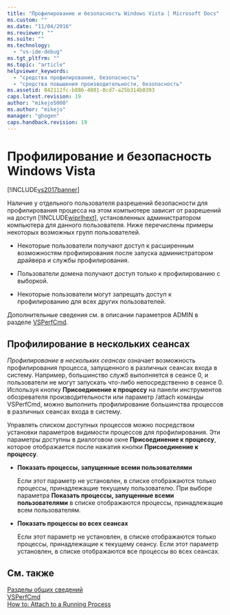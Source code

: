 ```yaml
---
title: "Профилирование и безопасность Windows Vista | Microsoft Docs"
ms.custom: ""
ms.date: "11/04/2016"
ms.reviewer: ""
ms.suite: ""
ms.technology: 
  - "vs-ide-debug"
ms.tgt_pltfrm: ""
ms.topic: "article"
helpviewer_keywords: 
  - "средства профилирования, безопасность"
  - "средства повышения производительности, безопасность"
ms.assetid: 842112fc-b886-4801-8cd7-a25b314b0393
caps.latest.revision: 19
author: "mikejo5000"
ms.author: "mikejo"
manager: "ghogen"
caps.handback.revision: 19
---
```

# Профилирование и безопасность Windows Vista
[!INCLUDE[vs2017banner](../code-quality/includes/vs2017banner.md)]

Наличие у отдельного пользователя разрешений безопасности для профилирования процесса на этом компьютере зависит от разрешений на доступ [!INCLUDE[wiprlhext](../misc/includes/wiprlhext_md.md)], установленных администратором компьютера для данного пользователя.  Ниже перечислены примеры некоторых возможных групп пользователей.  
  
-   Некоторые пользователи получают доступ к расширенным возможностям профилирования после запуска администратором драйвера и службы профилирования.  
  
-   Пользователи домена получают доступ только к профилированию с выборкой.  
  
-   Некоторые пользователи могут запрещать доступ к профилированию для всех других пользователей.  
  
 Дополнительные сведения см. в описании параметров ADMIN в разделе [VSPerfCmd](../profiling/vsperfcmd.md).  
  
## Профилирование в нескольких сеансах  
 *Профилирование в нескольких сеансах* означает возможность профилирования процесса, запущенного в различных сеансах входа в систему.  Например, большинство служб выполняется в сеансе 0, и пользователи не могут запускать что\-либо непосредственно в сеансе 0.  Используя кнопку **Присоединение к процессу** на панели инструментов обозревателя производительности или параметр \/attach команды VSPerfCmd, можно выполнить профилирование большинства процессов в различных сеансах входа в систему.  
  
 Управлять списком доступных процессов можно посредством установки параметров видимости процессов для профилирования.  Эти параметры доступны в диалоговом окне **Присоединение к процессу**, которое отображается после нажатия кнопки **Присоединение к процессу**.  
  
-   **Показать процессы, запущенные всеми пользователями**  
  
     Если этот параметр не установлен, в списке отображаются только процессы, принадлежащие текущему пользователю.  При выборе параметра **Показать процессы, запущенные всеми пользователями** в списке отображаются процессы, принадлежащие всем пользователям.  
  
-   **Показать процессы во всех сеансах**  
  
     Если этот параметр не установлен, в списке отображаются только процессы, принадлежащие к текущему сеансу.  Если этот параметр установлен, в списке отображаются все процессы во всех сеансах.  
  
## См. также  
 [Разделы общих сведений](../profiling/overviews-performance-tools.md)   
 [VSPerfCmd](../profiling/vsperfcmd.md)   
 [How to: Attach to a Running Process](http://msdn.microsoft.com/ru-ru/636d0a52-4bfd-48d2-89ad-d7b9ca4dc4f4)